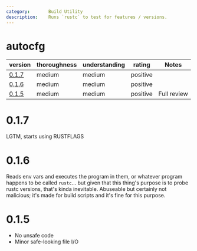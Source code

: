 ```yaml
---
category:       Build Utility
description:    Runs `rustc` to test for features / versions.
---
```


# autocfg

| version | thoroughness | understanding | rating | Notes |
| ------- | ------------ | ------------- | ------ | ----- |
| [0.1.7](#0.1.7) | medium | medium | positive | |
| [0.1.6](#0.1.6) | medium | medium | positive | |
| [0.1.5](#0.1.5) | medium | medium | positive | Full review

0.1.7
=====

LGTM, starts using RUSTFLAGS

0.1.6
=====

Reads env vars and executes the program in them, or whatever program happens to
be called `rustc`... but given that this thing's purpose is to probe rustc
versions, that's kinda inevitable.  Abuseable but certainly not malicious; it's
made for build scripts and it's fine for this purpose.

0.1.5
=====

* No unsafe code
* Minor safe-looking file I/O
